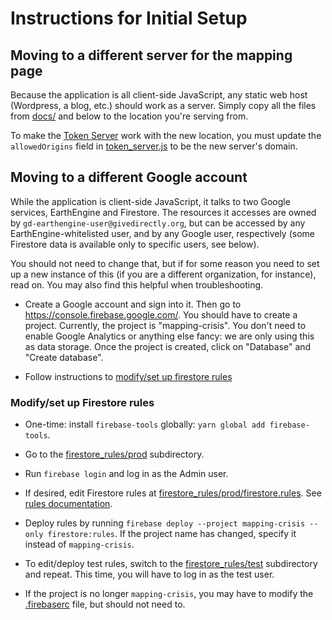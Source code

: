 # Instructions for Initial Setup

## Moving to a different server for the mapping page

Because the application is all client-side JavaScript, any static web host
(Wordpress, a blog, etc.) should work as a server. Simply copy all the files
from [docs/](./docs) and below to the location you're serving from.

To make the [Token Server](./token_server/README.md) work with the new location,
you must update the `allowedOrigins` field in
[token_server.js](./token_server/token_server.js) to be the new server's domain.

## Moving to a different Google account

While the application is client-side JavaScript, it talks to two Google
services, EarthEngine and Firestore. The resources it accesses are owned by
`gd-earthengine-user@givedirectly.org`, but can be accessed by any
EarthEngine-whitelisted user, and by any Google user, respectively (some
Firestore data is available only to specific users, see below).

You should not need to change that, but if for some reason you need to set up a
new instance of this (if you are a different organization, for instance), read
on. You may also find this helpful when troubleshooting.

* Create a Google account and sign into it. Then go to
  https://console.firebase.google.com/. You should have to create a project.
  Currently, the project is "mapping-crisis". You don't need to enable Google
  Analytics or anything else fancy: we are only using this as data storage. Once
  the project is created, click on "Database" and "Create database".

* Follow instructions to
[modify/set up firestore rules](#modify-set-up-firestore-rules)
### Modify/set up Firestore rules

* One-time: install `firebase-tools` globally: `yarn global add firebase-tools`.

* Go to the [firestore_rules/prod](./firestore_rules/prod) subdirectory.

* Run `firebase login` and log in as the Admin user.

* If desired, edit Firestore rules at
  [firestore_rules/prod/firestore.rules](./firestore_rules/prod/firestore.rules).
  See
  [rules documentation](https://firebase.google.com/docs/firestore/security/rules-structure).

* Deploy rules by running
  `firebase deploy --project mapping-crisis --only firestore:rules`. If
  the project name has changed, specify it instead of `mapping-crisis`.

* To edit/deploy test rules, switch to the
  [firestore_rules/test](./firestore_rules/test) subdirectory and repeat. This
  time, you will have to log in as the test user.

* If the project is no longer `mapping-crisis`, you may have to modify the
  [.firebaserc](./firestore_rules/prod/.firebaserc) file, but should not need
  to.